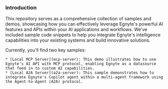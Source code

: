 ### Introduction
This repository serves as a comprehensive collection of samples and demos, showcasing how you can effectively leverage Egnyte's powerful AI features and APIs 
within your AI applications and workflows. We've included sample code snippets to help you integrate Egnyte's intelligence capabilities into your existing systems and build innovative solutions.

Currently, you'll find two key samples:

    * [Local MCP Server](mcp-server): This demo illustrates how to use Egnyte's AI API with MCP protocol, enabling Egnyte as a datasource that feed in to custom AI capabilities.
    * [Local A2A Server](a2a-server): This sample demonstrates how to integrate Egnyte's Copilot agent within a multi-agent framework using the Agent-to-Agent (A2A) protocol.
